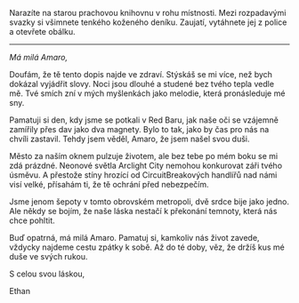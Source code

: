 Narazíte na starou prachovou knihovnu v rohu místnosti. Mezi rozpadavými svazky si všimnete tenkého koženého deníku. Zaujatí, vytáhnete jej z police a otevřete obálku.

---

_Má milá Amaro,_

Doufám, že tě tento dopis najde ve zdraví. Stýskáš se mi více, než bych dokázal vyjádřit slovy. Noci jsou dlouhé a studené bez tvého tepla vedle mě. Tvé smích zní v mých myšlenkách jako melodie, která pronásleduje mé sny.

Pamatuji si den, kdy jsme se potkali v Red Baru, jak naše oči se vzájemně zamířily přes dav jako dva magnety. Bylo to tak, jako by čas pro nás na chvíli zastavil. Tehdy jsem věděl, Amaro, že jsem našel svou duši.

Město za naším oknem pulzuje životem, ale bez tebe po mém boku se mi zdá prázdné. Neonové světla Arclight City nemohou konkurovat záři tvého úsměvu. A přestože stíny hrozící od CircuitBreakových handlířů nad námi visí velké, přísahám ti, že tě ochrání před nebezpečím.

Jsme jenom šepoty v tomto obrovském metropoli, dvě srdce bije jako jedno. Ale někdy se bojím, že naše láska nestačí k překonání temnoty, která nás chce pohltit.

Buď opatrná, má milá Amaro. Pamatuj si, kamkoliv nás život zavede, vždycky najdeme cestu zpátky k sobě. Až do té doby, věz, že držíš kus mé duše ve svých rukou.

S celou svou láskou,

Ethan
